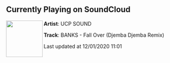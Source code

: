 ## Currently Playing on SoundCloud

[<img align="left" width="100" src="https://i1.sndcdn.com/artworks-000095682682-2mxaap-t50x50.jpg">](https://soundcloud.com/ucp-sound/banks-fall-over-djemba-djemba-remix)

**Artist**: UCP SOUND 

**Track**: BANKS - Fall Over (Djemba Djemba Remix)

Last updated at 12/01/2020 11:01
